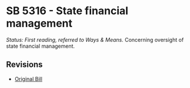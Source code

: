 # SB 5316 - State financial management
*Status: First reading, referred to Ways & Means.*
Concerning oversight of state financial management.

## Revisions
* [Original Bill](1/)